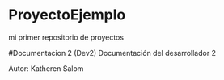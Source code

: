 # ProyectoEjemplo
mi primer repositorio de proyectos

#Documentacion 2 (Dev2)
Documentación del desarrollador 2

Autor: Katheren Salom
